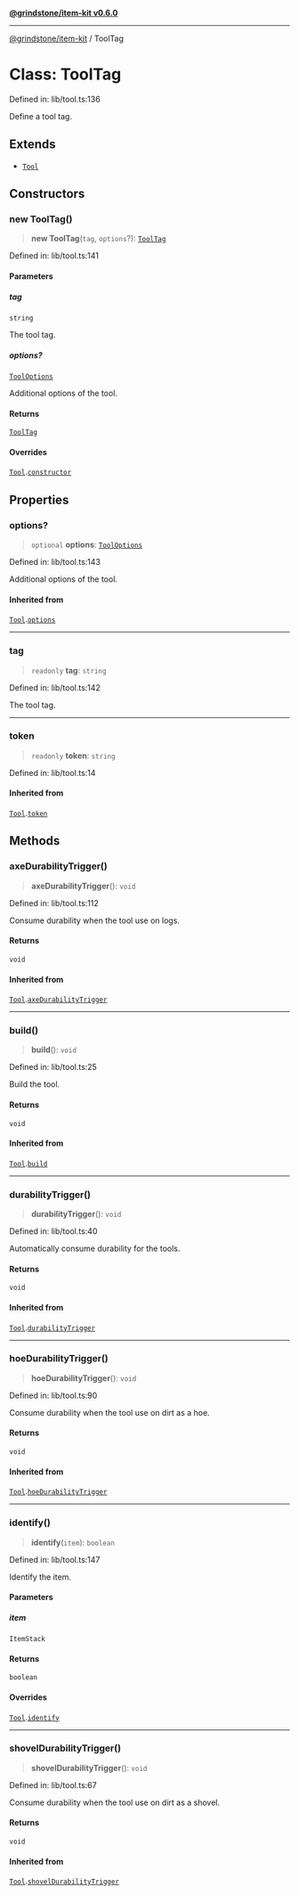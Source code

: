 [**@grindstone/item-kit v0.6.0**](../README.md)

***

[@grindstone/item-kit](../globals.md) / ToolTag

# Class: ToolTag

Defined in: lib/tool.ts:136

Define a tool tag.

## Extends

- [`Tool`](Tool.md)

## Constructors

### new ToolTag()

> **new ToolTag**(`tag`, `options`?): [`ToolTag`](ToolTag.md)

Defined in: lib/tool.ts:141

#### Parameters

##### tag

`string`

The tool tag.

##### options?

[`ToolOptions`](../interfaces/ToolOptions.md)

Additional options of the tool.

#### Returns

[`ToolTag`](ToolTag.md)

#### Overrides

[`Tool`](Tool.md).[`constructor`](Tool.md#constructors)

## Properties

### options?

> `optional` **options**: [`ToolOptions`](../interfaces/ToolOptions.md)

Defined in: lib/tool.ts:143

Additional options of the tool.

#### Inherited from

[`Tool`](Tool.md).[`options`](Tool.md#options-1)

***

### tag

> `readonly` **tag**: `string`

Defined in: lib/tool.ts:142

The tool tag.

***

### token

> `readonly` **token**: `string`

Defined in: lib/tool.ts:14

#### Inherited from

[`Tool`](Tool.md).[`token`](Tool.md#token-1)

## Methods

### axeDurabilityTrigger()

> **axeDurabilityTrigger**(): `void`

Defined in: lib/tool.ts:112

Consume durability when the tool use on logs.

#### Returns

`void`

#### Inherited from

[`Tool`](Tool.md).[`axeDurabilityTrigger`](Tool.md#axedurabilitytrigger)

***

### build()

> **build**(): `void`

Defined in: lib/tool.ts:25

Build the tool.

#### Returns

`void`

#### Inherited from

[`Tool`](Tool.md).[`build`](Tool.md#build)

***

### durabilityTrigger()

> **durabilityTrigger**(): `void`

Defined in: lib/tool.ts:40

Automatically consume durability for the tools.

#### Returns

`void`

#### Inherited from

[`Tool`](Tool.md).[`durabilityTrigger`](Tool.md#durabilitytrigger)

***

### hoeDurabilityTrigger()

> **hoeDurabilityTrigger**(): `void`

Defined in: lib/tool.ts:90

Consume durability when the tool use on dirt as a hoe.

#### Returns

`void`

#### Inherited from

[`Tool`](Tool.md).[`hoeDurabilityTrigger`](Tool.md#hoedurabilitytrigger)

***

### identify()

> **identify**(`item`): `boolean`

Defined in: lib/tool.ts:147

Identify the item.

#### Parameters

##### item

`ItemStack`

#### Returns

`boolean`

#### Overrides

[`Tool`](Tool.md).[`identify`](Tool.md#identify)

***

### shovelDurabilityTrigger()

> **shovelDurabilityTrigger**(): `void`

Defined in: lib/tool.ts:67

Consume durability when the tool use on dirt as a shovel.

#### Returns

`void`

#### Inherited from

[`Tool`](Tool.md).[`shovelDurabilityTrigger`](Tool.md#shoveldurabilitytrigger)
